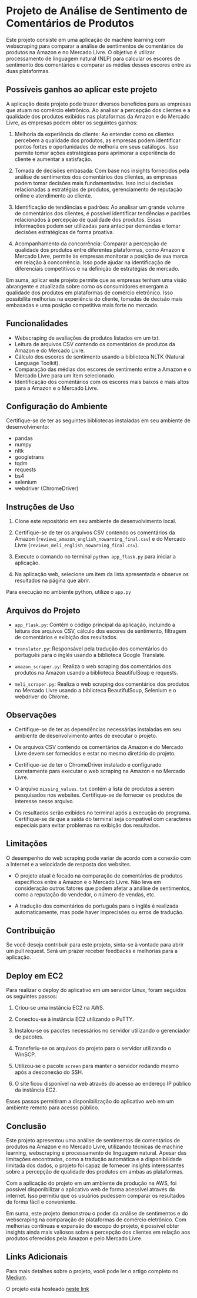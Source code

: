 # Projeto de Análise de Sentimento de Comentários de Produtos

Este projeto consiste em uma aplicação de machine learning com webscraping para comparar a análise de sentimentos de comentários de produtos na Amazon e no Mercado Livre. O objetivo é utilizar processamento de linguagem natural (NLP) para calcular os escores de sentimento dos comentários e comparar as médias desses escores entre as duas plataformas.

## Possíveis ganhos ao aplicar este projeto

A aplicação deste projeto pode trazer diversos benefícios para as empresas que atuam no comércio eletrônico. Ao analisar a percepção dos clientes e a qualidade dos produtos exibidos nas plataformas da Amazon e do Mercado Livre, as empresas podem obter os seguintes ganhos:

1. Melhoria da experiência do cliente: Ao entender como os clientes percebem a qualidade dos produtos, as empresas podem identificar pontos fortes e oportunidades de melhoria em seus catálogos. Isso permite tomar ações estratégicas para aprimorar a experiência do cliente e aumentar a satisfação.

2. Tomada de decisões embasada: Com base nos insights fornecidos pela análise de sentimentos dos comentários dos clientes, as empresas podem tomar decisões mais fundamentadas. Isso inclui decisões relacionadas a estratégias de produtos, gerenciamento de reputação online e atendimento ao cliente.

3. Identificação de tendências e padrões: Ao analisar um grande volume de comentários dos clientes, é possível identificar tendências e padrões relacionados à percepção de qualidade dos produtos. Essas informações podem ser utilizadas para antecipar demandas e tomar decisões estratégicas de forma proativa.

4. Acompanhamento da concorrência: Comparar a percepção de qualidade dos produtos entre diferentes plataformas, como Amazon e Mercado Livre, permite às empresas monitorar a posição de sua marca em relação à concorrência. Isso pode ajudar na identificação de diferenciais competitivos e na definição de estratégias de mercado.

Em suma, aplicar este projeto permite que as empresas tenham uma visão abrangente e atualizada sobre como os consumidores enxergam a qualidade dos produtos em plataformas de comércio eletrônico. Isso possibilita melhorias na experiência do cliente, tomadas de decisão mais embasadas e uma posição competitiva mais forte no mercado.


## Funcionalidades
- Webscraping de avaliações de produtos listados em um txt.
- Leitura de arquivos CSV contendo os comentários de produtos da Amazon e do Mercado Livre.
- Cálculo dos escores de sentimento usando a biblioteca NLTK (Natural Language Toolkit).
- Comparação das médias dos escores de sentimento entre a Amazon e o Mercado Livre para um item selecionado.
- Identificação dos comentários com os escores mais baixos e mais altos para a Amazon e o Mercado Livre.

## Configuração do Ambiente

Certifique-se de ter as seguintes bibliotecas instaladas em seu ambiente de desenvolvimento:

- pandas
- numpy
- nltk
- googletrans
- tqdm
- requests
- bs4
- selenium
- webdriver (ChromeDriver)

## Instruções de Uso

1. Clone este repositório em seu ambiente de desenvolvimento local.

2. Certifique-se de ter os arquivos CSV contendo os comentários da Amazon (`reviews_amazon_english_nowarning_final.csv`) e do Mercado Livre (`reviews_meli_english_nowarning_final.csv`).

3. Execute o comando no terminal `python app_flask.py` para iniciar a aplicação.

4. Na aplicação web, selecione um item da lista apresentada e observe os resultados na página que abrir.

Para execução no ambiente python, utilize o `app.py`
## Arquivos do Projeto

- `app_flask.py`: Contém o código principal da aplicação, incluindo a leitura dos arquivos CSV, cálculo dos escores de sentimento, filtragem de comentários e exibição dos resultados.

- `translator.py`: Responsável pela tradução dos comentários do português para o inglês usando a biblioteca Google Translate.

- `amazon_scraper.py`: Realiza o web scraping dos comentários dos produtos na Amazon usando a biblioteca BeautifulSoup e requests.

- `meli_scraper.py`: Realiza o web scraping dos comentários dos produtos no Mercado Livre usando a biblioteca BeautifulSoup, Selenium e o webdriver do Chrome.

## Observações

- Certifique-se de ter as dependências necessárias instaladas em seu ambiente de desenvolvimento antes de executar o projeto.

- Os arquivos CSV contendo os comentários da Amazon e do Mercado Livre devem ser fornecidos e estar no mesmo diretório do projeto.

- Certifique-se de ter o ChromeDriver instalado e configurado corretamente para executar o web scraping na Amazon e no Mercado Livre.

- O arquivo `missing_values.txt` contém a lista de produtos a serem pesquisados nos websites. Certifique-se de fornecer os produtos de interesse nesse arquivo.

- Os resultados serão exibidos no terminal após a execução do programa. Certifique-se de que a saída do terminal seja compatível com caracteres especiais para evitar problemas na exibição dos resultados.

## Limitações


O desempenho do web scraping pode variar de acordo com a conexão com a Internet e a velocidade de resposta dos websites.

- O projeto atual é focado na comparação de comentários de produtos específicos entre a Amazon e o Mercado Livre. Não leva em consideração outros fatores que podem afetar a análise de sentimentos, como a reputação do vendedor, o número de vendas, etc.

- A tradução dos comentários do português para o inglês é realizada automaticamente, mas pode haver imprecisões ou erros de tradução.

## Contribuição

Se você deseja contribuir para este projeto, sinta-se à vontade para abrir um pull request. Será um prazer receber feedbacks e melhorias para a aplicação.

## Deploy em EC2

Para realizar o deploy do aplicativo em um servidor Linux, foram seguidos os seguintes passos:

1. Criou-se uma instância EC2 na AWS.

2. Conectou-se à instância EC2 utilizando o PuTTY.

3. Instalou-se os pacotes necessários no servidor utilizando o gerenciador de pacotes.

4. Transferiu-se os arquivos do projeto para o servidor utilizando o WinSCP.

5. Utilizou-se o pacote `screen` para manter o servidor rodando mesmo após a desconexão do SSH.

6. O site ficou disponível na web através do acesso ao endereço IP público da instância EC2.

Esses passos permitiram a disponibilização do aplicativo web em um ambiente remoto para acesso público.

## Conclusão
Este projeto apresentou uma análise de sentimentos de comentários de produtos na Amazon e no Mercado Livre, utilizando técnicas de machine learning, webscraping e processamento de linguagem natural. Apesar das limitações encontradas, como a tradução automática e a disponibilidade limitada dos dados, o projeto foi capaz de fornecer insights interessantes sobre a percepção de qualidade dos produtos em ambas as plataformas.

Com a aplicação do projeto em um ambiente de produção na AWS, foi possível disponibilizar o aplicativo web de forma acessível através da internet. Isso permitiu que os usuários pudessem comparar os resultados de forma fácil e conveniente.

Em suma, este projeto demonstrou o poder da análise de sentimentos e do webscraping na comparação de plataformas de comércio eletrônico. Com melhorias contínuas e expansão do escopo do projeto, é possível obter insights ainda mais valiosos sobre a percepção dos clientes em relação aos produtos oferecidos pela Amazon e pelo Mercado Livre.

## Links Adicionais
Para mais detalhes sobre o projeto, você pode ler o artigo completo no [Medium](https://medium.com/@VitorCSampaio/compara%C3%A7%C3%A3o-de-percep%C3%A7%C3%A3o-de-qualidade-entre-amazon-e-mercado-livre-via-nlp-um-processo-passo-a-d5ff8a2c707).

O projeto está hosteado [neste link](http://ec2-18-231-173-40.sa-east-1.compute.amazonaws.com:8080/)


